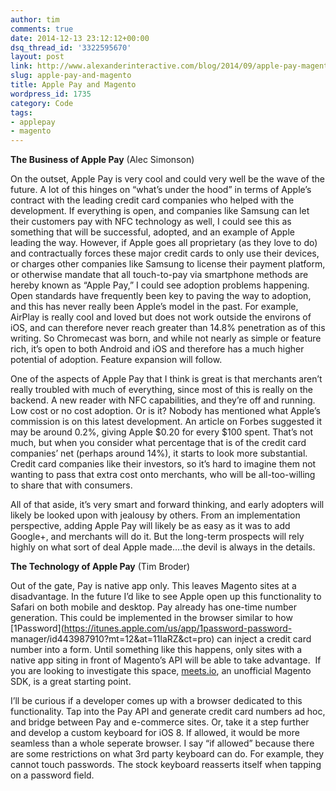 ```yaml
---
author: tim
comments: true
date: 2014-12-13 23:12:12+00:00
dsq_thread_id: '3322595670'
layout: post
link: http://www.alexanderinteractive.com/blog/2014/09/apple-pay-magento/
slug: apple-pay-and-magento
title: Apple Pay and Magento
wordpress_id: 1735
category: Code
tags:
- applepay
- magento
---
```


**The Business of Apple Pay** (Alec Simonson)

On the outset, Apple Pay is very cool and could very well be the wave of the
future. A lot of this hinges on “what’s under the hood” in terms of Apple’s
contract with the leading credit card companies who helped with the
development. If everything is open, and companies like Samsung can let their
customers pay with NFC technology as well, I could see this as something that
will be successful, adopted, and an example of Apple leading the way. However,
if Apple goes all proprietary (as they love to do) and contractually forces
these major credit cards to only use their devices, or charges other companies
like Samsung to license their payment platform, or otherwise mandate that all
touch-to-pay via smartphone methods are hereby known as “Apple Pay,” I could
see adoption problems happening. Open standards have frequently been key to
paving the way to adoption, and this has never really been Apple’s model in
the past. For example, AirPlay is really cool and loved but does not work
outside the environs of iOS, and can therefore never reach greater than 14.8%
penetration as of this writing. So Chromecast was born, and while not nearly
as simple or feature rich, it’s open to both Android and iOS and therefore has
a much higher potential of adoption. Feature expansion will follow.

One of the aspects of Apple Pay that I think is great is that merchants aren’t
really troubled with much of everything, since most of this is really on the
backend. A new reader with NFC capabilities, and they’re off and running. Low
cost or no cost adoption. Or is it? Nobody has mentioned what Apple’s
commission is on this latest development. An article on Forbes suggested it
may be around 0.2%, giving Apple $0.20 for every $100 spent. That’s not much,
but when you consider what percentage that is of the credit card companies’
net (perhaps around 14%), it starts to look more substantial. Credit card
companies like their investors, so it’s hard to imagine them not wanting to
pass that extra cost onto merchants, who will be all-too-willing to share that
with consumers.

All of that aside, it’s very smart and forward thinking, and early adopters
will likely be looked upon with jealousy by others. From an implementation
perspective, adding Apple Pay will likely be as easy as it was to add Google+,
and merchants will do it. But the long-term prospects will rely highly on what
sort of deal Apple made….the devil is always in the details.

**The Technology of Apple Pay** (Tim Broder)

Out of the gate, Pay is native app only. This leaves Magento sites at a
disadvantage. In the future I’d like to see Apple open up this functionality
to Safari on both mobile and desktop. Pay already has one-time number
generation. This could be implemented in the browser similar to how
[1Password](https://itunes.apple.com/us/app/1password-password-
manager/id443987910?mt=12&at=11laRZ&ct=pro) can inject a credit card number
into a form. Until something like this happens, only sites with a native app
siting in front of Magento’s API will be able to take advantage.  If you are
looking to investigate this space, [meets.io](http://meets.io/), an unofficial
Magento SDK, is a great starting point.

I’ll be curious if a developer comes up with a browser dedicated to this
functionality. Tap into the Pay API and generate credit card numbers ad hoc,
and bridge between Pay and e-commerce sites. Or, take it a step further and
develop a custom keyboard for iOS 8. If allowed, it would be more seamless
than a whole seperate browser. I say “if allowed” because there are some
restrictions on what 3rd party keyboard can do. For example, they cannot touch
passwords. The stock keyboard reasserts itself when tapping on a password
field.